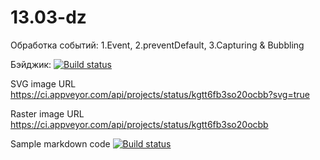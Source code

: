 # 13.03-dz
Обработка событий: 1.Event, 2.preventDefault, 3.Capturing &amp; Bubbling

Бэйджик:
[![Build status](https://ci.appveyor.com/api/projects/status/jr9paly0kqjefoqq?svg=true)](https://ci.appveyor.com/project/Al101010/13-03-dz)

SVG image URL
https://ci.appveyor.com/api/projects/status/kgtt6fb3so20ocbb?svg=true

Raster image URL
https://ci.appveyor.com/api/projects/status/kgtt6fb3so20ocbb

Sample markdown code
[![Build status](https://ci.appveyor.com/api/projects/status/kgtt6fb3so20ocbb?svg=true)](https://ci.appveyor.com/project/Al101010/13-03-dz)